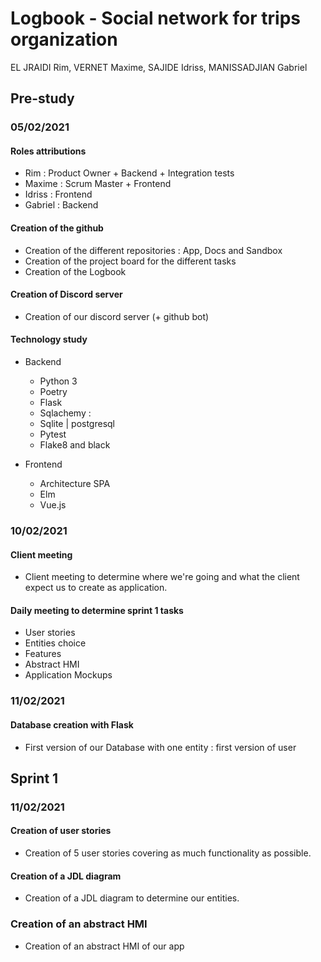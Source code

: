 # Logbook - Social network for trips organization
EL JRAIDI Rim, VERNET Maxime, SAJIDE Idriss, MANISSADJIAN Gabriel

## Pre-study

  ### 05/02/2021
  
  #### Roles attributions
  - Rim : Product Owner + Backend + Integration tests
  - Maxime : Scrum Master + Frontend
  - Idriss : Frontend
  - Gabriel : Backend

  #### Creation of the github
  - Creation of the different repositories : App, Docs and Sandbox
  - Creation of the project board for the different tasks
  - Creation of the Logbook
  
  #### Creation of Discord server
  - Creation of our discord server (+ github bot)
  
  #### Technology study
  - Backend
    
    * Python 3
    * Poetry
    * Flask
    * Sqlachemy :
    * Sqlite | postgresql
    * Pytest
    * Flake8 and black
  
  - Frontend
    
    * Architecture SPA
    * Elm
    * Vue.js
    
    
  ### 10/02/2021
    
  #### Client meeting
  - Client meeting to determine where we're going and what the client expect us to create as application.
    
  #### Daily meeting to determine sprint 1 tasks 
  - User stories
  - Entities choice
  - Features
  - Abstract HMI
  - Application Mockups
    
    
    
  ### 11/02/2021
    
  #### Database creation with Flask 
  - First version of our Database with one entity : first version of user
  
  
## Sprint 1

  ### 11/02/2021
  
  #### Creation of user stories
  - Creation of 5 user stories covering as much functionality as possible.
  
  #### Creation of a JDL diagram
  - Creation of a JDL diagram to determine our entities.
  
  ### Creation of an abstract HMI
  - Creation of an abstract HMI of our app

